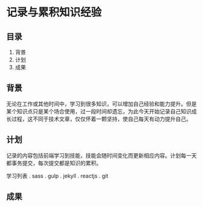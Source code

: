 # 记录与累积知识经验

## 目录

1. 背景
2. 计划
3. 成果

## 背景
无论在工作或其他时间中，学习到很多知识，可以增加自己经验和能力提升。但是某个知识点只是某个场合使用，过一段时间却遗忘，为此今天开始记录自己知识成长过程，这不同于技术文章，仅仅怀着一颗坚持，使自己每天有动力提升自己。

## 计划
记录的内容包括前端学习到技能，技能会随时间变化而更新相应内容。计划每一天都事务提交，每次提交都是知识的累积。

学习列表
  . sass
  . gulp
  . jekyll
  . reactjs
  . git

## 成果
